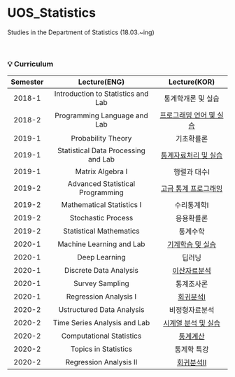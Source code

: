 # UOS_Statistics
Studies in the Department of Statistics (18.03.~ing)

<br>

### 💡 Curriculum

|       Semester       | Lecture(ENG) | Lecture(KOR) |
|:----------------:|:----------------------------------------:|:----------------------------------------:|
| 2018-1 |   Introduction to Statistics and Lab | 통계학개론 및 실습 |
| 2018-2 |   Programming Language and Lab | [프로그래밍 언어 및 실습](https://github.com/DieKim/UOS_Statistics/tree/main/%5B18-2%5D%20Programming_Lagnuage_and_Lab) |
| 2019-1 |   Probability Theory | 기초확률론 |
| 2019-1 |   Statistical Data Processing and Lab | [통계자료처리 및 실습](https://github.com/DieKim/UOS_Statistics/tree/main/%5B19-1%5D%20Statistical_Data_Processing_and_Lab) |
| 2019-1 |   Matrix Algebra I | 행렬과 대수I |
| 2019-2 |   Advanced Statistical Programming | [고급 통계 프로그래밍](https://github.com/DieKim/UOS_Statistics/tree/main/%5B19-2%5D%20Advanced_Statistical_Programming) |
| 2019-2 |   Mathematical Statistics I | 수리통계학I |
| 2019-2 |   Stochastic Process | 응용확률론 |
| 2019-2 |   Statistical Mathematics | 통계수학 |
| 2020-1 |   Machine Learning and Lab | [기계학습 및 실습](https://github.com/DieKim/UOS_Statistics/tree/main/%5B20-1%5D%20Machine_Learning_and_Lab) |
| 2020-1 |   Deep Learning | 딥러닝 |
| 2020-1 |   Discrete Data Analysis | [이산자료분석](https://github.com/DieKim/UOS_Statistics/tree/main/%5B20-1%5D%20Discrete_Data_Analysis) |
| 2020-1 |   Survey Sampling | 통계조사론 |
| 2020-1 |   Regression Analysis I | [회귀분석I](https://github.com/DieKim/UOS_Statistics/tree/main/%5B20-1%5D%20Regression_Analysis_I) |
| 2020-2 |   Ustructured Data Analysis | 비정형자료분석 |
| 2020-2 |   Time Series Analysis and Lab | [시계열 분석 및 실습](https://github.com/DieKim/UOS_Statistics/tree/main/%5B20-2%5D%20Time_Series_Analysis_and_Lab) |
| 2020-2 |   Computational Statistics | [통계계산](https://github.com/DieKim/UOS_Statistics/tree/main/%5B20-2%5D%20Computational_Statistics) |
| 2020-2 |   Topics in Statistics | 통계학 특강 |
| 2020-2 |   Regression Analysis II | [회귀분석II](https://github.com/DieKim/UOS_Statistics/tree/main/%5B20-2%5D%20Regression_Analysis_II) |
